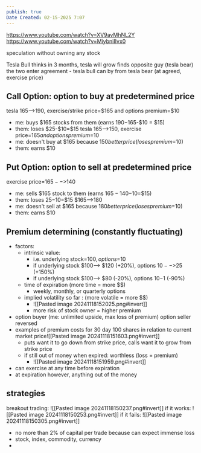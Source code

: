 ```yaml
---
publish: true
Date Created: 02-15-2025 7:07
---
```

https://www.youtube.com/watch?v=XV9avMhNL2Y
https://www.youtube.com/watch?v=MiybniIIvx0


speculation without owning any stock

Tesla Bull thinks in 3 months, tesla will grow
finds opposite guy (tesla bear)
the two enter agreement - tesla bull can by from tesla bear (at agreed, exercise price) 

## Call Option: option to buy at predetermined price
tesla 165-->190,  exercise/strike price=\$165 and options premium=\$10
- me: buys $165 stocks from them (earns $190-$165-$10 = $15)
- them: loses \$25-\$10=\$15 
tesla 165-->150, exercise price=$165 and options premium=$10
- me: doesn't buy at $165 because $150 better price (loses premium=$10)
- them: earns $10

## Put Option: option to sell at predetermined price
exercise price=$165-->$140
- me: sells $165 stock to them (earns $165-140-$10=$15)
- them: loses $25-$10=$15
$165-->180
- me: doesn't sell at $165 because $180 better price (loses premium=$10)
- them: earns $10

## Premium determining (constantly fluctuating)
- factors:
	- intrinsic value: 
		- i.e. underlying stock=$100,  options=$10
		- if underlying stock $100--> $120 (+20%),  options $10-->$25 (+150%)
		- if underlying stock $100--> $80 (-20%), options $10-$1 (-90%) 
	- time of expiration (more time = more \$\$)
		- weekly, monthly, or quarterly options
	- implied volatility so far : (more volatile = more \$\$)
		- ![[Pasted image 20241118152025.png#invert]]
		- more risk of stock owner = higher premium
- option buyer (me:  unlimited upside, max loss of premium) option seller reversed
- examples of premium costs for 30 day 100 shares in relation to current market price![[Pasted image 20241118151603.png#invert]]
	- puts want it to go down from strike price, calls want it to grow from strike price
	- if still out of money when expired: worthless (loss = premium)
		- ![[Pasted image 20241118151959.png#invert]]
- can exercise at any time before expiration
- at expiration however, anything out of the money 

## strategies
breakout trading:
![[Pasted image 20241118150237.png#invert]]
if it works:
![[Pasted image 20241118150253.png#invert]]
if it fails:
![[Pasted image 20241118150305.png#invert]]
- no more than 2% of capital per trade because can expect immense loss
- stock, index, commodity, currency
- 